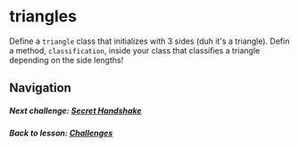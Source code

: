 # triangles
Define a `triangle` class that initializes with 3 sides (duh it's a triangle). Defin a method, `classification`, inside your class that classifies a triangle depending on the side lengths!  

## Navigation  
##### Next challenge: [Secret Handshake](https://github.com/Coderdotnew/intro_web_apps_acp/tree/master/06_class/03_challenges/code/02_secret_handshake)
##### Back to lesson: [Challenges](https://github.com/Coderdotnew/intro_web_apps_acp/tree/master/06_class/03_challenges) 